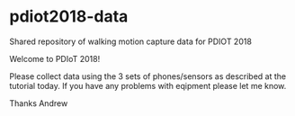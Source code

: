 # pdiot2018-data
Shared repository of walking motion capture data for PDIOT 2018

Welcome to PDIoT 2018!

Please collect data using the 3 sets of phones/sensors as described at the tutorial today. If you have any problems with eqipment please let me know.

Thanks
Andrew
